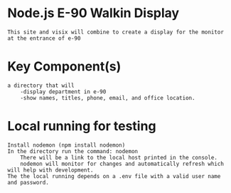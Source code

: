 # Node.js E-90 Walkin Display

    This site and visix will combine to create a display for the monitor at the entrance of e-90

# Key Component(s)
    a directory that will
        -display department in e-90
        -show names, titles, phone, email, and office location.

# Local running for testing
    Install nodemon (npm install nodemon)
    In the directory run the command: nodemon
        There will be a link to the local host printed in the console. 
        nodemon will monitor for changes and automatically refresh which will help with development.
    The the local running depends on a .env file with a valid user name and password.
